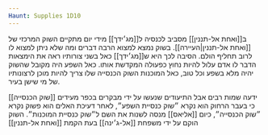 ```yaml
---
Haunt: Supplies 1D10
---
```

ב[[ואחת אל-תננין]] מסביב לכנסיה ל[[מג׳ידך]] מידי יום מתקיים השוק המרכזי של [[ואחת אל-תננין|העיירה]]. בשוק נמצא למצוא הרבה דברים ומה שלא ניתן למצוא לו לרוב תחליף הולם.
הסיבה לכך היא ש[[מג׳ידך]] כאל בשני צורותיו ראה את הימצאות הדבר לו אדם עלול להיות נחוץ כפעולה המקדשת אותו. כאל השפע היה מקובל שהשוק יהיה מלא בשפע וכל טוב, כאל המוכנות השוק הכנסייה שלו צריך להיות מוכן לרצונותיו של מי שישן בעיר.

[[שוק הכנסייה]] ידעה שמות רבים אבל התיעודים שנעשו על ידי מבקרים בכפר מעידים כי בעבר הרחוק הוא נקרא ״שוק כנסיית השפע״, לאחר דעיכת האלים הוא פשוק נקרא ״שוק הכנסייה״, כיום [[אליאס]] מנסה לשנות את השם ל״שוק כנסיית המוכנות״.
השוק הוקם על ידי משפחת [[אל-ג׳ינה]] בעת הקמת [[ואחת אל-תננין]] 
